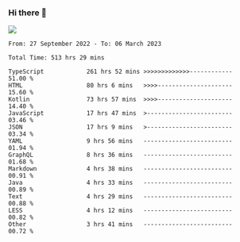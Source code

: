 ### Hi there 👋

<!--<a href="https://github.com/search?o=desc&q=author%3Abushiyi&s=committer-date&type=Commits">-->
<!--    <img align="center" height = "178" src="https://github-readme-stats.vercel.app/api?username=bushiyi&count_private=true&show_icons=true&theme=noctis_minimus&hide=contribs&include_all_commits=true" />-->
<!--</a>-->
<!--<a href="https://github.com/bushiyi?tab=repositories">-->
<!--    <img align="center" height = "178" src="https://github-readme-stats.vercel.app/api/top-langs/?username=bushiyi&count_private=true&theme=noctis_minimus" />-->
<!--</a>-->
 
<!-- [![Ashutosh's github activity graph](https://activity-graph.herokuapp.com/graph?username=bushiyi&theme=react&bg_color=1B2932&point=698B69&line=698B69)](https://github.com/ashutosh00710/github-readme-activity-graph)
 -->


![](https://raw.githubusercontent.com/bushiyi/bushiyi/master/assets/github-contribution-grid-snake.svg)

<!--START_SECTION:waka-->

```text
From: 27 September 2022 - To: 06 March 2023

Total Time: 513 hrs 29 mins

TypeScript            261 hrs 52 mins >>>>>>>>>>>>>------------   51.00 %
HTML                  80 hrs 6 mins   >>>>---------------------   15.60 %
Kotlin                73 hrs 57 mins  >>>>---------------------   14.40 %
JavaScript            17 hrs 47 mins  >------------------------   03.46 %
JSON                  17 hrs 9 mins   >------------------------   03.34 %
YAML                  9 hrs 56 mins   -------------------------   01.94 %
GraphQL               8 hrs 36 mins   -------------------------   01.68 %
Markdown              4 hrs 38 mins   -------------------------   00.91 %
Java                  4 hrs 33 mins   -------------------------   00.89 %
Text                  4 hrs 29 mins   -------------------------   00.88 %
LESS                  4 hrs 12 mins   -------------------------   00.82 %
Other                 3 hrs 41 mins   -------------------------   00.72 %
```

<!--END_SECTION:waka-->

